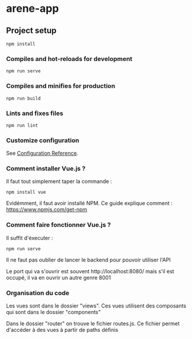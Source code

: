 # arene-app

## Project setup
```
npm install
```

### Compiles and hot-reloads for development
```
npm run serve
```

### Compiles and minifies for production
```
npm run build
```

### Lints and fixes files
```
npm run lint
```

### Customize configuration
See [Configuration Reference](https://cli.vuejs.org/config/).


### Comment installer Vue.js ?
Il faut tout simplement taper la commande :
```
npm install vue
```
Evidémment, il faut avoir installé NPM. Ce guide explique comment : https://www.npmjs.com/get-npm

### Comment faire fonctionner Vue.js ?
Il suffit d'éxecuter :
```
npm run serve
```
Il ne faut pas oublier de lancer le backend pour pouvoir utiliser l'API

Le port qui va s'ouvrir est souvent http://localhost:8080/ mais s'il est occupé, il va en ouvrir un autre genre 8001

### Organisation du code
Les vues sont dans le dossier "views". Ces vues utilisent des composants qui sont dans le dossier "components"

Dans le dossier "router" on trouve le fichier routes.js. Ce fichier permet d'accéder à des vues à partir de paths définis

